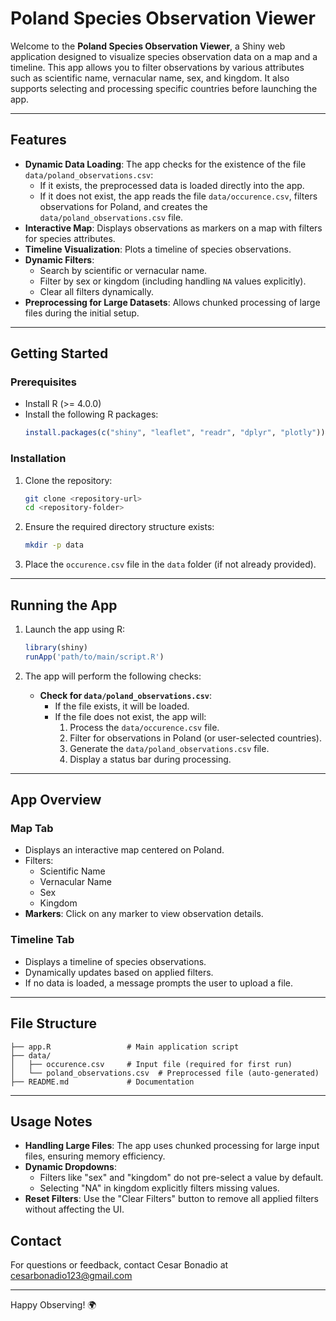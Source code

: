 # Poland Species Observation Viewer

Welcome to the **Poland Species Observation Viewer**, a Shiny web application designed to visualize species observation data on a map and a timeline. This app allows you to filter observations by various attributes such as scientific name, vernacular name, sex, and kingdom. It also supports selecting and processing specific countries before launching the app.

---

## Features

- **Dynamic Data Loading**: The app checks for the existence of the file `data/poland_observations.csv`:
  - If it exists, the preprocessed data is loaded directly into the app.
  - If it does not exist, the app reads the file `data/occurence.csv`, filters observations for Poland, and creates the `data/poland_observations.csv` file.
- **Interactive Map**: Displays observations as markers on a map with filters for species attributes.
- **Timeline Visualization**: Plots a timeline of species observations.
- **Dynamic Filters**:
  - Search by scientific or vernacular name.
  - Filter by sex or kingdom (including handling `NA` values explicitly).
  - Clear all filters dynamically.
- **Preprocessing for Large Datasets**: Allows chunked processing of large files during the initial setup.

---

## Getting Started

### Prerequisites

- Install R (>= 4.0.0)
- Install the following R packages:
  ```R
  install.packages(c("shiny", "leaflet", "readr", "dplyr", "plotly"))
  ```

### Installation

1. Clone the repository:
   ```bash
   git clone <repository-url>
   cd <repository-folder>
   ```

2. Ensure the required directory structure exists:
   ```bash
   mkdir -p data
   ```

3. Place the `occurence.csv` file in the `data` folder (if not already provided).

---

## Running the App

1. Launch the app using R:
   ```R
   library(shiny)
   runApp('path/to/main/script.R')
   ```

2. The app will perform the following checks:
   - **Check for `data/poland_observations.csv`**:
     - If the file exists, it will be loaded.
     - If the file does not exist, the app will:
       1. Process the `data/occurence.csv` file.
       2. Filter for observations in Poland (or user-selected countries).
       3. Generate the `data/poland_observations.csv` file.
       4. Display a status bar during processing.

---

## App Overview

### Map Tab
- Displays an interactive map centered on Poland.
- Filters:
  - Scientific Name
  - Vernacular Name
  - Sex
  - Kingdom
- **Markers**: Click on any marker to view observation details.

### Timeline Tab
- Displays a timeline of species observations.
- Dynamically updates based on applied filters.
- If no data is loaded, a message prompts the user to upload a file.

---

## File Structure

```
├── app.R                 # Main application script
├── data/
│   ├── occurence.csv     # Input file (required for first run)
│   └── poland_observations.csv  # Preprocessed file (auto-generated)
├── README.md             # Documentation
```

---

## Usage Notes

- **Handling Large Files**: The app uses chunked processing for large input files, ensuring memory efficiency.
- **Dynamic Dropdowns**:
  - Filters like "sex" and "kingdom" do not pre-select a value by default.
  - Selecting "NA" in kingdom explicitly filters missing values.
- **Reset Filters**: Use the "Clear Filters" button to remove all applied filters without affecting the UI.

## Contact

For questions or feedback, contact Cesar Bonadio at cesarbonadio123@gmail.com

---

Happy Observing! 🌍
